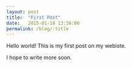 ```yaml
---
layout: post
title:  "First Post"
date:   2015-01-18 13:38:00
permalink: /blog/:title
---
```


Hello world! This is my first post on my webiste.

I hope to write more soon.